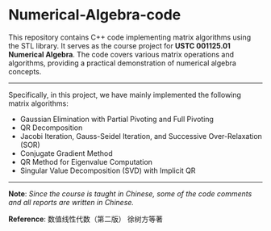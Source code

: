 # Numerical-Algebra-code


This repository contains C++ code implementing matrix algorithms using the STL library. It serves as the course project for **USTC 001125.01 Numerical Algebra**. The code covers various matrix operations and algorithms, providing a practical demonstration of numerical algebra concepts.

----

 Specifically, in this project, we have mainly implemented the following matrix algorithms:
  - Gaussian Elimination with Partial Pivoting and Full Pivoting
  - QR Decomposition
  - Jacobi Iteration, Gauss-Seidel Iteration, and Successive Over-Relaxation (SOR)
  - Conjugate Gradient Method
  - QR Method for Eigenvalue Computation
  - Singular Value Decomposition (SVD) with Implicit QR
    
-----

**Note**: *Since the course is taught in Chinese, some of the code comments and all reports are written in Chinese.*

**Reference**:  数值线性代数（第二版） 徐树方等著




